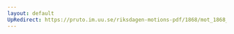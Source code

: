 ```yaml
---
layout: default
UpRedirect: https://pruto.im.uu.se/riksdagen-motions-pdf/1868/mot_1868__ak__246/mot_1868__ak__246-002.pdf
---
```

